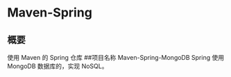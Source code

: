 Maven-Spring
============
概要
------------
使用 Maven 的 Spring 仓库
##项目名称 Maven-Spring-MongoDB
Spring 使用 MongoDB 数据库的，实现 NoSQL。
